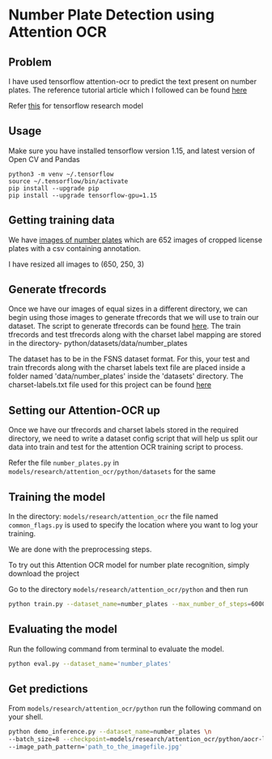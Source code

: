 # Number Plate Detection using Attention OCR

## Problem

I have used tensorflow attention-ocr to predict the text present on number plates. The reference tutorial article which I followed can be found [here](https://nanonets.com/blog/attention-ocr-for-text-recogntion/)

Refer [this](https://github.com/tensorflow/models/tree/master/research/attention_ocr) for tensorflow research model

## Usage

Make sure you have installed tensorflow version 1.15, and latest version of Open CV and Pandas

```
python3 -m venv ~/.tensorflow
source ~/.tensorflow/bin/activate
pip install --upgrade pip
pip install --upgrade tensorflow-gpu=1.15
```

## Getting training data
We have [images of number plates](https://medusa.fit.vutbr.cz/traffic/download/513/) which are 652 images of cropped license plates with a csv containing annotation.


I have resized all images to (650, 250, 3)

## Generate tfrecords
Once we have our images of equal sizes in a different directory, we can begin using those images to generate tfrecords that we will use to train our dataset. The script to generate tfrecords can be found [here](https://github.com/NanoNets/number-plate-detection/blob/master/src/get_tf_records.py). The train tfrecords and test tfrecords along with the charset label mapping are stored in the directory- python/datasets/data/number_plates

The dataset has to be in the FSNS dataset format. For this, your test and train tfrecords along with the charset labels text file are placed inside a folder named 'data/number_plates' inside the 'datasets' directory. The charset-labels.txt file used for this  project can be found [here](https://github.com/codeaway23/models/blob/master/research/attention_ocr/python/datasets/data/number_plates/charset-labels.txt)



## Setting our Attention-OCR up
Once we have our tfrecords and charset labels stored in the required directory, we need to write a dataset config script that will help us split our data into train and test for the attention OCR training script to process.

Refer the file ```number_plates.py``` in ```models/research/attention_ocr/python/datasets``` for the same

## Training the model
In the directory: ```models/research/attention_ocr``` the file named ```common_flags.py``` is used to specify the location where you want to log your training.

We are done with the preprocessing steps.

To try out this Attention OCR model for number plate recognition, simply download the project

Go to the directory ```models/research/attention_ocr/python```
and then run

```bash
python train.py --dataset_name=number_plates --max_number_of_steps=6000
```
## Evaluating the model

Run the following command from terminal to evaluate the  model.

```bash
python eval.py --dataset_name='number_plates'
```

## Get predictions
From ```models/research/attention_ocr/python``` run the following command on your shell.

```bash
python demo_inference.py --dataset_name=number_plates \n 
--batch_size=8 --checkpoint=models/research/attention_ocr/python/aocr-logs/model.ckpt-6000 \n
--image_path_pattern='path_to_the_imagefile.jpg'
```
